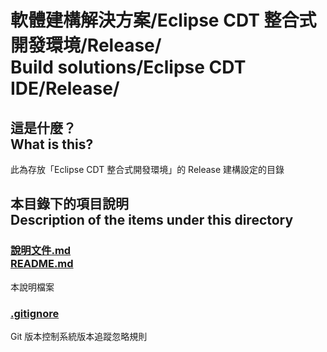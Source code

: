 # 軟體建構解決方案/Eclipse CDT 整合式開發環境/Release/<br>Build solutions/Eclipse CDT IDE/Release/
## 這是什麼？<br />What is this?
此為存放「Eclipse CDT 整合式開發環境」的 Release 建構設定的目錄

## 本目錄下的項目說明<br />Description of the items under this directory
### [說明文件.md<br>README.md](README.md)
本說明檔案
### [.gitignore](.gitignore)
Git 版本控制系統版本追蹤忽略規則
